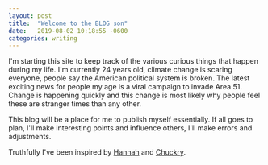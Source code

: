 ```yaml
---
layout: post
title:  "Welcome to the BLOG son"
date:   2019-08-02 10:18:55 -0600
categories: writing
---
```


I'm starting this site to keep track of the various curious things that happen during my life. I'm currently 24 years old, climate change is scaring everyone, people say the American political system is broken. The latest exciting news for people my age is a viral campaign to invade Area 51. Change is happening quickly and this change is most likely why people feel these are stranger times than any other.

This blog will be a place for me to publish myself essentially. If all goes to plan, I'll make interesting points and influence others, I'll make errors and adjustments.

Truthfully I've been inspired by [Hannah](https://twitter.com/ahealthyhan) and [Chuckry](https://chuckry.substack.com/).
